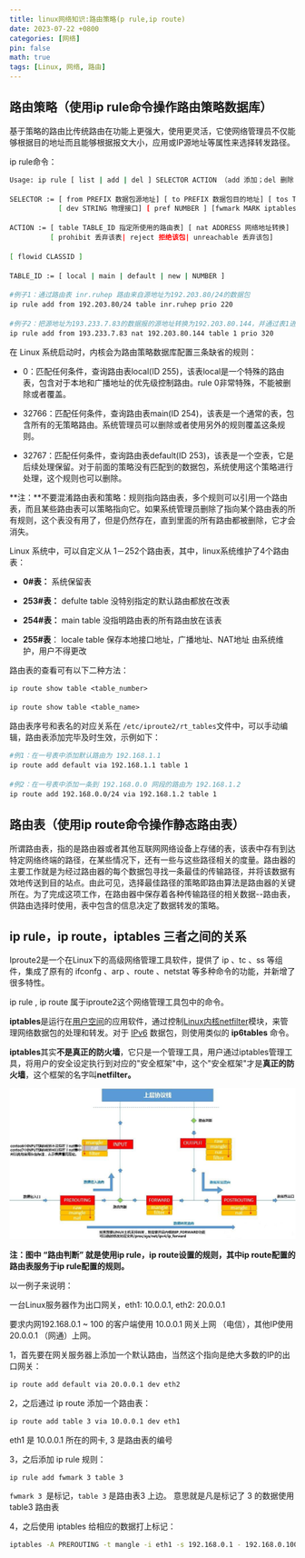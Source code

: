 ```yaml
---
title: linux网络知识:路由策略(p rule,ip route)
date: 2023-07-22 +0800
categories: [网络]
pin: false
math: true
tags: [Linux, 网络, 路由]
---
```


## 路由策略（使用ip rule命令操作路由策略数据库）

基于策略的路由比传统路由在功能上更强大，使用更灵活，它使网络管理员不仅能够根据目的地址而且能够根据报文大小，应用或IP源地址等属性来选择转发路径。

ip rule命令：

```bash
Usage: ip rule [ list | add | del ] SELECTOR ACTION （add 添加；del 删除； llist 列表）
 
SELECTOR := [ from PREFIX 数据包源地址] [ to PREFIX 数据包目的地址] [ tos TOS 服务类型]
            [ dev STRING 物理接口] [ pref NUMBER ] [fwmark MARK iptables 标签]
 
ACTION := [ table TABLE_ID 指定所使用的路由表] [ nat ADDRESS 网络地址转换]
          [ prohibit 丢弃该表| reject 拒绝该包| unreachable 丢弃该包]
 
[ flowid CLASSID ]
 
TABLE_ID := [ local | main | default | new | NUMBER ]

#例子1：通过路由表 inr.ruhep 路由来自源地址为192.203.80/24的数据包
ip rule add from 192.203.80/24 table inr.ruhep prio 220 
 
#例子2：把源地址为193.233.7.83的数据报的源地址转换为192.203.80.144，并通过表1进行路由
ip rule add from 193.233.7.83 nat 192.203.80.144 table 1 prio 320
```

在 Linux 系统启动时，内核会为路由策略数据库配置三条缺省的规则：

- 0：匹配任何条件，查询路由表local(ID 255)，该表local是一个特殊的路由表，包含对于本地和广播地址的优先级控制路由。rule 0非常特殊，不能被删除或者覆盖。

- 32766：匹配任何条件，查询路由表main(ID 254)，该表是一个通常的表，包含所有的无策略路由。系统管理员可以删除或者使用另外的规则覆盖这条规则。

- 32767：匹配任何条件，查询路由表default(ID 253)，该表是一个空表，它是后续处理保留。对于前面的策略没有匹配到的数据包，系统使用这个策略进行处理，这个规则也可以删除。

**注：**不要混淆路由表和策略：规则指向路由表，多个规则可以引用一个路由表，而且某些路由表可以策略指向它。如果系统管理员删除了指向某个路由表的所有规则，这个表没有用了，但是仍然存在，直到里面的所有路由都被删除，它才会消失。



Linux 系统中，可以自定义从 1－252个路由表，其中，linux系统维护了4个路由表：

- **0#表：** 系统保留表

- **253#表：** defulte table 没特别指定的默认路由都放在改表

- **254#表：** main table 没指明路由表的所有路由放在该表

- **255#表**： locale table 保存本地接口地址，广播地址、NAT地址 由系统维护，用户不得更改

路由表的查看可有以下二种方法：

```tex
ip route show table <table_number>
 
ip route show table <table_name>
```

路由表序号和表名的对应关系在 `/etc/iproute2/rt_tables`文件中，可以手动编辑，路由表添加完毕及时生效，示例如下：

```bash
#例1：在一号表中添加默认路由为 192.168.1.1
ip route add default via 192.168.1.1 table 1 
 
#例2：在一号表中添加一条到 192.168.0.0 网段的路由为 192.168.1.2
ip route add 192.168.0.0/24 via 192.168.1.2 table 1 
```

## 路由表（使用ip route命令操作静态路由表）

所谓路由表，指的是路由器或者其他互联网网络设备上存储的表，该表中存有到达特定网络终端的路径，在某些情况下，还有一些与这些路径相关的度量。路由器的主要工作就是为经过路由器的每个数据包寻找一条最佳的传输路径，并将该数据有效地传送到目的站点。由此可见，选择最佳路径的策略即路由算法是路由器的关键所在。为了完成这项工作，在路由器中保存着各种传输路径的相关数据--路由表，供路由选择时使用，表中包含的信息决定了数据转发的策略。

## ip rule，ip route，iptables 三者之间的关系

Iproute2是一个在Linux下的高级网络管理工具软件，提供了 ip 、tc 、ss 等组件，集成了原有的 ifconfg 、arp 、route 、netstat 等多种命令的功能，并新增了很多特性。

ip rule , ip route 属于iproute2这个网络管理工具包中的命令。

**iptables**是运行在[用户空间](https://zh.wikipedia.org/wiki/使用者空間)的应用软件，通过控制[Linux内核](https://zh.wikipedia.org/wiki/Linux內核)[netfilter](https://zh.wikipedia.org/wiki/Netfilter)模块，来管理网络数据包的处理和转发。对于 [IPv6](https://zh.wikipedia.org/wiki/IPv6) 数据包，则使用类似的 **ip6tables** 命令。

**iptables**其实**不是真正的防火墙**，它只是一个管理工具，用户通过iptables管理工具，将用户的安全设定执行到对应的"安全框架"中，这个"安全框架"才是**真正的防火墙**，这个框架的名字叫**netfilter。**

<img src="./image/2023-07-22-linux网络知识路由策略(p-rule,ip-route).assets/v2-cb9d8ca81ec705e15f1f5f326421c16b_1440w.jpg" alt="img" style="zoom:80%;" />

**注：图中 “路由判断” 就是使用ip rule，ip route设置的规则，其中ip route配置的路由表服务于ip rule配置的规则。**



以一例子来说明：

一台Linux服务器作为出口网关，eth1: 10.0.0.1,   eth2:  20.0.0.1 

要求内网192.168.0.1 ~ 100 的客户端使用 10.0.0.1 网关上网 （电信），其他IP使用 20.0.0.1 （网通）上网。

1，首先要在网关服务器上添加一个默认路由，当然这个指向是绝大多数的IP的出口网关：

```bash
ip route add default via 20.0.0.1 dev eth2
```

2，之后通过 ip route 添加一个路由表：

```bash
ip route add table 3 via 10.0.0.1 dev eth1
```

eth1 是 10.0.0.1 所在的网卡, 3 是路由表的编号

3，之后添加 ip rule 规则：

```bash
ip rule add fwmark 3 table 3 
```

`fwmark 3 `是标记，`table 3` 是路由表3 上边。 意思就是凡是标记了 3 的数据使用 table3 路由表

4，之后使用 iptables 给相应的数据打上标记：

```bash
iptables -A PREROUTING -t mangle -i eth1 -s 192.168.0.1 - 192.168.0.100 -j MARK --set-mark 3
```

